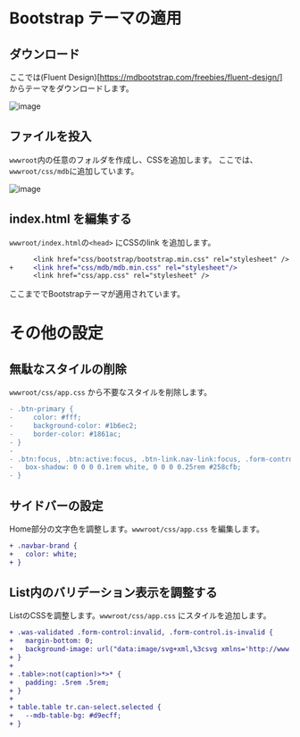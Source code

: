 # Bootstrap テーマの適用

## ダウンロード

ここでは(Fluent Design)[https://mdbootstrap.com/freebies/fluent-design/] からテーマをダウンロードします。

![image](https://github.com/Codeer-Software/Codeer.LowCode.Blazor.Manual/assets/347017/d04bb477-c934-441d-a184-99614f9501d3)

## ファイルを投入

`wwwroot`内の任意のフォルダを作成し、CSSを追加します。 ここでは、`wwwroot/css/mdb`に追加しています。

![image](https://github.com/Codeer-Software/Codeer.LowCode.Blazor.Manual/assets/347017/eb052f7e-c84f-4ac5-a150-2c76ab0ac766)

## index.html を編集する

`wwwroot/index.html`の`<head>` にCSSのlink を追加します。

```diff
      <link href="css/bootstrap/bootstrap.min.css" rel="stylesheet" />
+     <link href="css/mdb/mdb.min.css" rel="stylesheet"/>
      <link href="css/app.css" rel="stylesheet" />
```

ここまででBootstrapテーマが適用されています。

# その他の設定

## 無駄なスタイルの削除

`wwwroot/css/app.css` から不要なスタイルを削除します。

```diff
- .btn-primary {
-     color: #fff;
-     background-color: #1b6ec2;
-     border-color: #1861ac;
- } 
- 
- .btn:focus, .btn:active:focus, .btn-link.nav-link:focus, .form-control:focus, .form-check-input:focus {
-   box-shadow: 0 0 0 0.1rem white, 0 0 0 0.25rem #258cfb;
- }
```

## サイドバーの設定

Home部分の文字色を調整します。`wwwroot/css/app.css` を編集します。

```diff
+ .navbar-brand {
+   color: white;
+ }
```

## List内のバリデーション表示を調整する

ListのCSSを調整します。`wwwroot/css/app.css` にスタイルを追加します。

```diff
+ .was-validated .form-control:invalid, .form-control.is-invalid {
+   margin-bottom: 0;
+   background-image: url("data:image/svg+xml,%3csvg xmlns='http://www.w3.org/2000/svg' viewBox='0 0 12 12' width='12' height='12' fill='none' stroke='%23dc4c64'%3e%3ccircle cx='6' cy='6' r='4.5'/%3e%3cpath stroke-linejoin='round' d='M5.8 3.6h.4L6 6.5z'/%3e%3ccircle cx='6' cy='8.2' r='.6' fill='%23dc4c64' stroke='none'/%3e%3c/svg%3e");
+ }
+ 
+ .table>:not(caption)>*>* {
+   padding: .5rem .5rem;
+ }
+ 
+ table.table tr.can-select.selected {
+   --mdb-table-bg: #d9ecff;
+ }
```

